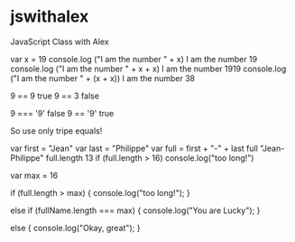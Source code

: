 # jswithalex
JavaScript Class with Alex



var x = 19
console.log ("I am the number " + x)
I am the number 19
console.log ("I am the number " + x + x)
I am the number 1919
console.log ("I am the number " + (x + x))
I am the number 38

9 == 9
true
9 == 3
false

9 === '9'
false
9 == '9'
true

So use only tripe equals!





var first = "Jean"
var last = "Philippe"
var full = first + "-" + last
full
"Jean-Philippe"
full.length
13
if (full.length > 16) console.log("too long!")

var max = 16


if (full.length > max) {
  console.log("too long!");
}

else if (fullName.length === max) {
  console.log("You are Lucky");
}

else {
  console.log("Okay, great");
}
